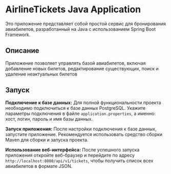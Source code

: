 # AirlineTickets Java Application

Это приложение представляет собой простой сервис для бронирования авиабилетов, разработанный на Java с использованием Spring Boot Framework.

## Описание

Приложение позволяет управлять базой авиабилетов, включая добавление новых билетов, редактирование существующих, поиск и удаление неактуальных билетов

## Запуск

**Подключение к базе данных:** Для полной функциональности проекта необходимо подключиться к базе данных PostgreSQL. Укажите параметры подключения в файле `application.properties`, а именно: хост, логин, пароль и имя базы данных.

**Запуск приложения:** После настройки подключения к базе данных, запустите приложение. Рекомендуется использовать средство сборки Maven для сборки и запуска проекта.

**Использование веб-интерфейса:** После успешного запуска приложения откройте веб-браузер и перейдите по адресу `http://localhost:8080/api/v1/tickets`, чтобы получить список всех авиабилетов в формате JSON.